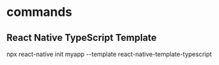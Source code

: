 # commands

## React Native TypeScript Template
npx react-native init myapp --template react-native-template-typescript

